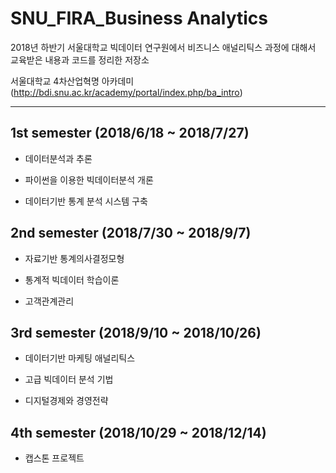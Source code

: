 # SNU_FIRA_Business Analytics

2018년 하반기 서울대학교 빅데이터 연구원에서 비즈니스 애널리틱스 과정에 대해서 교육받은 내용과 코드를 정리한 저장소

서울대학교 4차산업혁명 아카데미 (http://bdi.snu.ac.kr/academy/portal/index.php/ba_intro)

---------------------------------------------------------------------------------------------
## 1st semester (2018/6/18 ~ 2018/7/27)

- 데이터분석과 추론

- 파이썬을 이용한 빅데이터분석 개론

- 데이터기반 통계 분석 시스템 구축

## 2nd semester (2018/7/30 ~ 2018/9/7)

- 자료기반 통계의사결정모형

- 통계적 빅데이터 학습이론

- 고객관계관리

## 3rd semester (2018/9/10 ~ 2018/10/26)

- 데이터기반 마케팅 애널리틱스

- 고급 빅데이터 분석 기법

- 디지털경제와 경영전략

## 4th semester (2018/10/29 ~ 2018/12/14)

- 캡스톤 프로젝트

